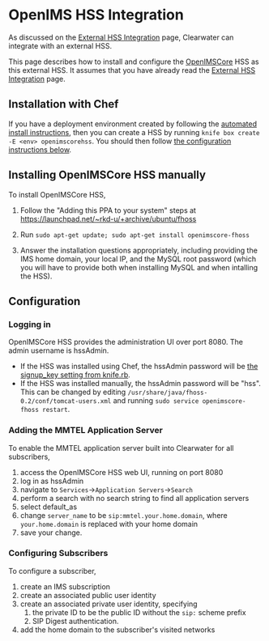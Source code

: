 # OpenIMS HSS Integration

As discussed on the [External HSS Integration](External_HSS_Integration)
page, Clearwater can integrate with an external HSS.

This page describes how to install and configure the [OpenIMSCore](http://www.openimscore.org/) HSS as this external HSS.  It assumes that you have already read the [External HSS Integration](External_HSS_Integration) page.

## Installation with Chef

If you have a deployment environment created by following the [automated install instructions](Automated_Install), then you can create a HSS by running `knife box create -E <env> openimscorehss`. You should then follow [the configuration instructions below](OpenIMSCore_HSS_Integration/#configuration).

## Installing OpenIMSCore HSS manually

To install OpenIMSCore HSS,

1. Follow the "Adding this PPA to your system" steps at https://launchpad.net/~rkd-u/+archive/ubuntu/fhoss

2. Run `sudo apt-get update; sudo apt-get install openimscore-fhoss`

3. Answer the installation questions appropriately, including providing the IMS home domain, your local IP, and the MySQL root password (which you will have to provide both when installing MySQL and when intalling the HSS).

## Configuration

### Logging in

OpenIMSCore HSS provides the administration UI over port 8080. The admin username is hssAdmin.

* If the HSS was installed using Chef, the hssAdmin password will be [the signup_key setting from knife.rb](Installing_a_Chef_client/index.html#add-deployment-specific-configuration).
* If the HSS was installed manually, the hssAdmin password will be "hss". This can be changed by editing `/usr/share/java/fhoss-0.2/conf/tomcat-users.xml` and running `sudo service openimscore-fhoss restart`.

### Adding the MMTEL Application Server

To enable the MMTEL application server built into Clearwater for all
subscribers,

1.  access the OpenIMSCore HSS web UI, running on port 8080
2.  log in as hssAdmin
3.  navigate to `Services`->`Application Servers`->`Search`
4.  perform a search with no search string to find all application servers
5.  select default_as
6.  change `server_name` to be `sip:mmtel.your.home.domain`, where
   `your.home.domain` is replaced with your home domain
7.  save your change.

### Configuring Subscribers

To configure a subscriber,

1.  create an IMS subscription
2.  create an associated public user identity
3.  create an associated private user identity, specifying
    1.  the private ID to be the public ID without the `sip:` scheme prefix
    2.  SIP Digest authentication.
4.  add the home domain to the subscriber's visited networks

